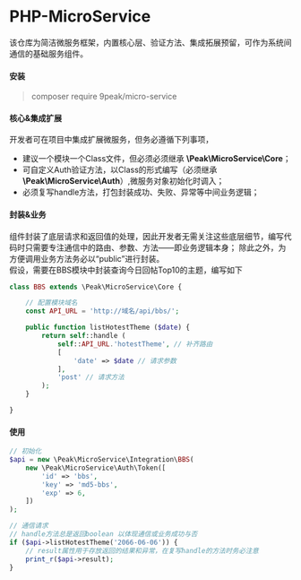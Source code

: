 # PHP-MicroService

该仓库为简洁微服务框架，内置核心层、验证方法、集成拓展预留，可作为系统间通信的基础服务组件。

#### 安装
> composer require 9peak/micro-service


#### 核心&集成扩展
开发者可在项目中集成扩展微服务，但务必遵循下列事项，
<ul>
	<li>建议一个模块一个Class文件，但必须必须继承 <b>\Peak\MicroService\Core</b>；</li>
	<li>可自定义Auth验证方法，以Class的形式编写（必须继承<b>\Peak\MicroService\Auth</b>）,微服务对象初始化时调入；</li>
	<li>必须复写handle方法，打包封装成功、失败、异常等中间业务逻辑；</li>
</ul>


#### 封装&业务
组件封装了底层请求和返回值的处理，因此开发者无需关注这些底层细节，编写代码时只需要专注通信中的路由、参数、方法——即业务逻辑本身；
除此之外，为方便调用业务方法务必以“public”进行封装。
<br> 假设，需要在BBS模块中封装查询今日回帖Top10的主题，编写如下
```php
class BBS extends \Peak\MicroService\Core {

    // 配置模块域名
    const API_URL = 'http://域名/api/bbs/';

	public function listHotestTheme ($date) {
		return self::handle (
            self::API_URL.'hotestTheme', // 补齐路由
            [
                'date' => $date // 请求参数
            ],
            'post' // 请求方法
		);
	}

}

```



#### 使用

```php
// 初始化
$api = new \Peak\MicroService\Integration\BBS(
	new \Peak\MicroService\Auth\Token([
		'id' => 'bbs',
		'key' => 'md5-bbs',
		'exp' => 6,
	])
);

// 通信请求
// handle方法总是返回boolean 以体现通信或业务成功与否
if ($api->listHotestTheme('2066-06-06')) {
    // result属性用于存放返回的结果和异常，在复写handle的方法时务必注意
	print_r($api->result);
}
```


